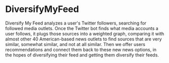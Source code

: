 # DiversifyMyFeed
Diversify My Feed analyzes a user's Twitter followers, searching for followed media outlets. Once the Twitter bot finds what media accounts a user follows, it plugs those sources into a weighted graph, comparing it with almost other 40 American-based news outlets to find sources that are very similar, somewhat similar, and not at all similar. Then we offer users recommendations and connect them back to these new news options, in the hopes of diversifying their feed and getting them diversify their feeds.
